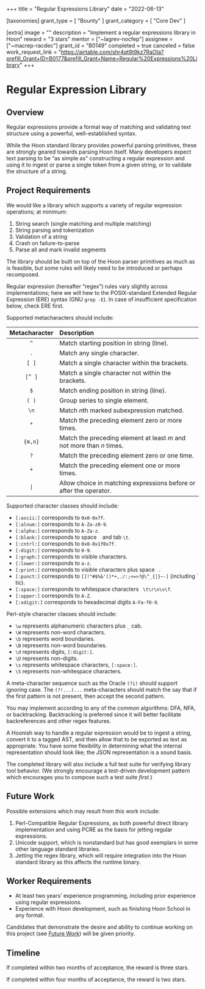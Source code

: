 +++
title = "Regular Expressions Library" 
date = "2022-06-13"

[taxonomies]
grant_type = [ "Bounty" ]
grant_category = [ "Core Dev" ]

[extra]
image = ""
description = "Implement a regular expressions library in Hoon"
reward = "3 stars"
mentor = ["~lagrev-nocfep"]
assignee = ["~macrep-racdec"]
grant_id = "B0149"
completed = true
canceled = false
work_request_link = "https://airtable.com/shr4qt9t9kz7RaOIa?prefill_Grant+ID=B0177&prefill_Grant+Name=Regular%20Expressions%20Library"
+++

# Regular Expression Library

## Overview

Regular expressions provide a formal way of matching and validating text structure using a powerful, well-established syntax.

While the Hoon standard library provides powerful parsing primitives, these are strongly geared towards parsing Hoon itself. Many developers expect text parsing to be “as simple as” constructing a regular expression and using it to ingest or parse a single token from a given string, or to validate the structure of a string.

## Project Requirements

We would like a library which supports a variety of regular expression operations; at minimum:

1. String search (single matching and multiple matching)
2. String parsing and tokenization
3. Validation of a string
4. Crash on failure-to-parse
5. Parse all and mark invalid segments

The library should be built on top of the Hoon parser primitives as much as is feasible, but some rules will likely need to be introduced or perhaps recomposed.

Regular expression (hereafter “regex”) rules vary slightly across implementations; here we will hew to the POSIX-standard Extended Regular Expression (ERE) syntax (GNU `grep -E`). In case of insufficient specification below, check ERE first.

Supported metacharacters should include:

| Metacharacter | Description                                                           |
| :-----------: | :-------------------------------------------------------------------- |
|      `^`      | Match starting position in string (line).                             |
|      `.`      | Match any single character.                                           |
|     `[ ]`     | Match a single character within the brackets.                         |
|    `[^ ]`     | Match a single character not within the brackets.                     |
|      `$`      | Match ending position in string (line).                               |
|     `( )`     | Group series to single element.                                       |
|     `\n`      | Match *n*th marked subexpression matched.                             |
|      `*`      | Match the preceding element zero or more times.                       |
|    `{m,n}`    | Match the preceding element at least _m_ and not more than _n_ times. |
|      `?`      | Match the preceding element zero or one time.                         |
|      `+`      | Match the preceding element one or more times.                        |
|      `\|`     | Allow choice in matching expressions before or after the operator.    |

Supported character classes should include:

- `[:ascii:]` corresponds to `0x0-0x7f`.
- `[:alnum:]` corresponds to `A-Za-z0-9`.
- `[:alpha:]` corresponds to `A-Za-z`.
- `[:blank:]` corresponds to space ` ` and tab `\t`.
- `[:cntrl:]` corresponds to `0x0-0x1f0x7f`.
- `[:digit:]` corresponds to `0-9`.
- `[:graph:]` corresponds to visible characters.
- `[:lower:]` corresponds to `a-z`.
- `[:print:]` corresponds to visible characters plus space ` `.
- `[:punct:]` corresponds to `[]!"#$%&'()*+,./:;<=>?@\^_{|}~-]` (including \` tic).
- `[:space:]` corresponds to whitespace characters ` \t\r\n\v\f`.
- `[:upper:]` corresponds to `A-Z`.
- `[:xdigit:]` corresponds to hexadecimal digits `A-Fa-f0-9`.

Perl-style character classes should include:

- `\w` represents alphanumeric characters plus `_` cab.
- `\W` represents non-word characters.
- `\b` represents word boundaries.
- `\B` represents non-word boundaries.
- `\d` represents digits, `[:digit:]`.
- `\D` represents non-digits.
- `\s` represents whitespace characters, `[:space:]`.
- `\S` represents non-whitespace characters.

A meta-character sequence such as the Oracle `(?i)` should support ignoring case. The `(?!...)...` meta-characters should match the say that if the first pattern is not present, then accept the second pattern.

You may implement according to any of the common algorithms: DFA, NFA, or backtracking. Backtracking is preferred since it will better facilitate backreferences and other regex features.

A Hoonish way to handle a regular expression would be to ingest a string, convert it to a tagged AST, and then allow that to be exported as text as appropriate. You have some flexibility in determining what the internal representation should look like; the JSON representation is a sound basis.

The completed library will also include a full test suite for verifying library tool behavior. (We strongly encourage a test-driven development pattern which encourages you to compose such a test suite _first_.)

## Future Work

Possible extensions which may result from this work include:

1. Perl-Compatible Regular Expressions, as both powerful direct library implementation and using PCRE as the basis for jetting regular expressions.
2. Unicode support, which is nonstandard but has good exemplars in some other language standard libraries.
3. Jetting the regex library, which will require integration into the Hoon standard library as this affects the runtime binary.

## Worker Requirements

- At least two years’ experience programming, including prior experience using regular expressions.
- Experience with Hoon development, such as finishing Hoon School in any format.

Candidates that demonstrate the desire and ability to continue working on this project (see [Future Work](https://urbit.org/grants/regex#future-work)) will be given priority.

## Timeline

If completed within two months of acceptance, the reward is three stars.

If completed within four months of acceptance, the reward is two stars.
